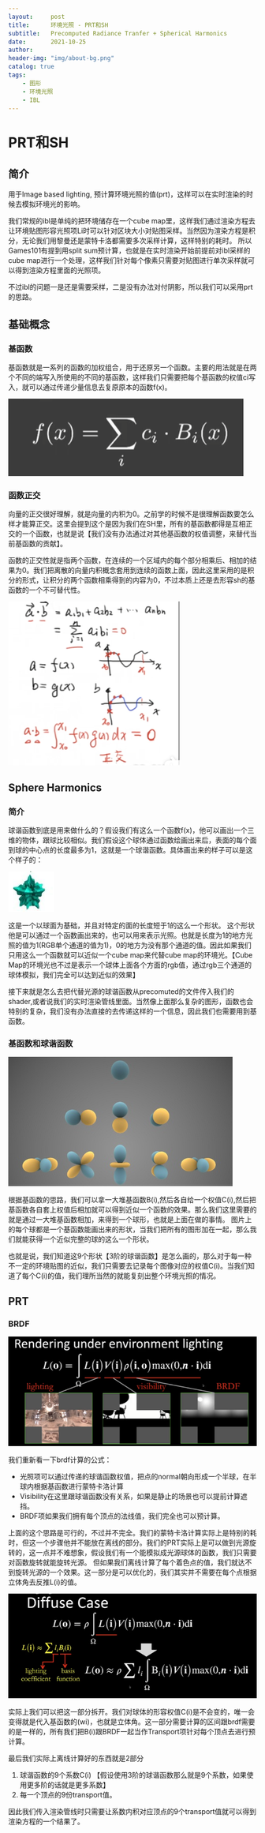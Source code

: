 ```yaml
---
layout:     post
title:      环境光照 - PRT和SH
subtitle:   Precomputed Radiance Tranfer + Spherical Harmonics
date:       2021-10-25
author:     
header-img: "img/about-bg.png"
catalog: true
tags:
    - 图形
    - 环境光照
    - IBL
---
```


# PRT和SH
## 简介

用于Image based lighting, 预计算环境光照的值(prt)，这样可以在实时渲染的时候去模拟环境光的影响。

我们常规的ibl是单纯的把环境储存在一个cube map里，这样我们通过渲染方程去让环境贴图形容光照项Li时可以针对区块大小对贴图采样。当然因为渲染方程是积分，无论我们用黎曼还是蒙特卡洛都需要多次采样计算，这样特别的耗时。 所以Games101有提到用split sum预计算，也就是在实时渲染开始前提前对ibl采样的cube map进行一个处理，这样我们针对每个像素只需要对贴图进行单次采样就可以得到渲染方程里面的光照项。

不过ibl的问题一是还是需要采样，二是没有办法对付阴影，所以我们可以采用prt的思路。

## 基础概念

### 基函数

基函数就是一系列的函数的加权组合，用于还原另一个函数。主要的用法就是在两个不同的端写入所使用的不同的基函数，这样我们只需要把每个基函数的权值ci写入，就可以通过传递少量信息去复原原本的函数f(x)。

![basis-function](/img/in-post/sh/basis-function.png)

### 函数正交

向量的正交很好理解，就是向量的内积为0。之前学的时候不是很理解函数要怎么样才能算正交。这里会提到这个是因为我们在SH里，所有的基函数都得是互相正交的一个函数，也就是说【我们没有办法通过对其他基函数的权值调整，来替代当前基函数的贡献】。

函数的正交性就是指两个函数，在连续的一个区域内的每个部分相乘后、相加的结果为0。我们把离散的向量内积概念套用到连续的函数上面，因此这里采用的是积分的形式，让积分的两个函数相乘得到的内容为0，不过本质上还是去形容sh的基函数的一个不可替代性。

![](/img/in-post/sh/function-othogonal.png)



[^纯干货数学推导_傅里叶级数与傅里叶变换_Part1_三角函数的正交性]: https://www.bilibili.com/video/BV1Et411R78v



## Sphere Harmonics

### 简介

球谐函数到底是用来做什么的？假设我们有这么一个函数f(x)，他可以画出一个三维的物体，跟球比较相似。我们假设这个球体通过函数绘画出来后，表面的每个面到球的中心点的长度最多为1，这就是一个球谐函数。具体画出来的样子可以是这个样子的：

![](/img/in-post/sh/sh1.png)

这是一个以球面为基础，并且对特定的面的长度短于1的这么一个形状。 这个形状他是可以通过一个函数画出来的，也可以用来表示光照。也就是长度为1的地方光照的值为1(RGB单个通道的值为1)，0的地方为没有那个通道的值。因此如果我们只用这么一个函数就可以近似一个cube map来代替cube map的环境光。【Cube Map的环境光也不过是表示一个球体上面各个方面的rgb值，通过rgb三个通道的球体模拟，我们完全可以达到近似的效果】

接下来就是怎么去把代替光源的球谐函数从precomuted的文件传入我们的shader,或者说我们的实时渲染管线里面。当然像上面那么复杂的图形，函数也会特别的复杂，我们没有办法直接的去传递这样的一个信息，因此我们也需要用到基函数。



### 基函数和球谐函数

![](/img/in-post/sh/sh2.png)

根据基函数的思路，我们可以拿一大堆基函数B(i),然后各自给一个权值C(i),然后把基函数各自套上权值后相加就可以得到近似一个函数的效果。那么我们这里需要的就是通过一大堆基函数相加，来得到一个球形，也就是上面在做的事情。 图片上的每个球都是一个基函数能画出来的形状，当我们把所有的图形加在一起，那么我们就能获得一个近似完整的球的这么一个形状。



也就是说，我们知道这9个形状【3阶的球谐函数】是怎么画的，那么对于每一种不一定的环境贴图的近似，我们只需要去记录每个图像对应的权值C(i)。当我们知道了每个C(i)的值，我们理所当然的就能复刻出整个环境光照的情况。

## PRT

### BRDF

![](/img/in-post/sh/shbrdf.png)

我们重新看一下brdf计算的公式：

- 光照项可以通过传递的球谐函数权值，把点的normal朝向形成一个半球，在半球内根据基函数进行蒙特卡洛计算
- Visibility在这里跟球谐函数没有关系，如果是静止的场景也可以提前计算遮挡。
- BRDF项如果我们拥有每个顶点的法线值，我们完全也可以预计算。 

上面的这个思路是可行的，不过并不完全。我们的蒙特卡洛计算实际上是特别的耗时，但这一个步骤他并不能放在离线的部分。我们的PRT实际上是可以做到光源旋转的，这一点并不难想象，假设我们有一个能模拟成光源球体的函数，我们只需要对函数旋转就能旋转光源。 但如果我们离线计算了每个着色点的值，我们就达不到旋转光源的一个效果。这一部分是可以优化的，我们其实并不需要在每个点根据立体角去反推L(i)的值。



![](/img/in-post/sh/diffusebrdf.png)

实际上我们可以把这一部分拆开。我们对球体的形容权值C(i)是不会变的，唯一会变得就是代入基函数的(wi)，也就是立体角。这一部分需要计算的区间跟brdf需要的是一样的，所有我们把B(i)跟BRDF一起当作Transport项针对每个顶点去进行预计算。

最后我们实际上离线计算好的东西就是2部分

1. 球谐函数的9个系数C(i) 【假设使用3阶的球谐函数那么就是9个系数，如果使用更多阶的话就是更多系数】
2. 每一个顶点的9份transport值。 



因此我们传入渲染管线时只需要让系数内积对应顶点的9个transport值就可以得到渲染方程的一个结果了。

